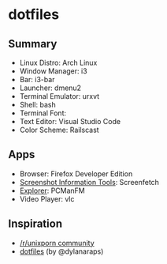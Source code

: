 # dotfiles

## Summary

- Linux Distro: Arch Linux
- Window Manager: i3
- Bar: i3-bar
- Launcher: dmenu2
- Terminal Emulator: urxvt
- Shell: bash
- Terminal Font: 
- Text Editor: Visual Studio Code
- Color Scheme: Railscast




## Apps

- Browser: Firefox Developer Edition
- [Screenshot Information Tools](https://wiki.archlinux.org/index.php/Screenshot_Information_Tools): Screenfetch
- [Explorer](): PCManFM
- Video Player: vlc

## Inspiration

- [/r/unixporn community](http://reddit.com/r/unixporn)
- [dotfiles](https://github.com/dylanaraps/dotfiles) (by @dylanaraps)

